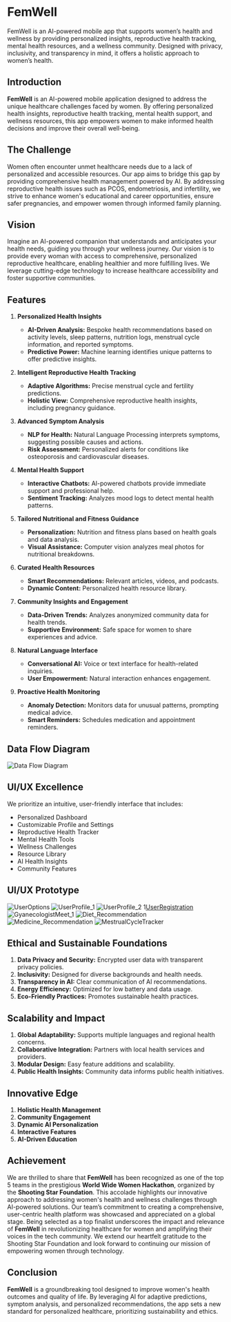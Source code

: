 # FemWell
FemWell is an AI-powered mobile app that supports women’s health and wellness by providing personalized insights, reproductive health tracking, mental health resources, and a wellness community. Designed with privacy, inclusivity, and transparency in mind, it offers a holistic approach to women’s health.

## Introduction
**FemWell** is an AI-powered mobile application designed to address the unique healthcare challenges faced by women. By offering personalized health insights, reproductive health tracking, mental health support, and wellness resources, this app empowers women to make informed health decisions and improve their overall well-being.

## The Challenge
Women often encounter unmet healthcare needs due to a lack of personalized and accessible resources. Our app aims to bridge this gap by providing comprehensive health management powered by AI. By addressing reproductive health issues such as PCOS, endometriosis, and infertility, we strive to enhance women's educational and career opportunities, ensure safer pregnancies, and empower women through informed family planning.

## Vision
Imagine an AI-powered companion that understands and anticipates your health needs, guiding you through your wellness journey. Our vision is to provide every woman with access to comprehensive, personalized reproductive healthcare, enabling healthier and more fulfilling lives. We leverage cutting-edge technology to increase healthcare accessibility and foster supportive communities.

## Features

1. **Personalized Health Insights**
   - **AI-Driven Analysis:** Bespoke health recommendations based on activity levels, sleep patterns, nutrition logs, menstrual cycle information, and reported symptoms.
   - **Predictive Power:** Machine learning identifies unique patterns to offer predictive insights.

2. **Intelligent Reproductive Health Tracking**
   - **Adaptive Algorithms:** Precise menstrual cycle and fertility predictions.
   - **Holistic View:** Comprehensive reproductive health insights, including pregnancy guidance.

3. **Advanced Symptom Analysis**
   - **NLP for Health:** Natural Language Processing interprets symptoms, suggesting possible causes and actions.
   - **Risk Assessment:** Personalized alerts for conditions like osteoporosis and cardiovascular diseases.

4. **Mental Health Support**
   - **Interactive Chatbots:** AI-powered chatbots provide immediate support and professional help.
   - **Sentiment Tracking:** Analyzes mood logs to detect mental health patterns.

5. **Tailored Nutritional and Fitness Guidance**
   - **Personalization:** Nutrition and fitness plans based on health goals and data analysis.
   - **Visual Assistance:** Computer vision analyzes meal photos for nutritional breakdowns.

6. **Curated Health Resources**
   - **Smart Recommendations:** Relevant articles, videos, and podcasts.
   - **Dynamic Content:** Personalized health resource library.

7. **Community Insights and Engagement**
   - **Data-Driven Trends:** Analyzes anonymized community data for health trends.
   - **Supportive Environment:** Safe space for women to share experiences and advice.

8. **Natural Language Interface**
   - **Conversational AI:** Voice or text interface for health-related inquiries.
   - **User Empowerment:** Natural interaction enhances engagement.

9. **Proactive Health Monitoring**
   - **Anomaly Detection:** Monitors data for unusual patterns, prompting medical advice.
   - **Smart Reminders:** Schedules medication and appointment reminders.

## Data Flow Diagram
![Data Flow Diagram](DataFlowDiagram.jpg)

## UI/UX Excellence
We prioritize an intuitive, user-friendly interface that includes:
- Personalized Dashboard
- Customizable Profile and Settings
- Reproductive Health Tracker
- Mental Health Tools
- Wellness Challenges
- Resource Library
- AI Health Insights
- Community Features

## UI/UX Prototype
![UserOptions](UserOption.jpg)
![UserProfile_1](UserProfile_1.jpg)
![UserProfile_2](UserProfile_2.jpg)
1[UserRegistration](UserRegistration.jpg)
![GyanecologistMeet_1](GyanecoloistMeet_1.jpg)
![Diet_Recommendation](Diet_Recommendation.jpg)
![Medicine_Recommendation](Medicine_Recommendation.jpg)
![MestrualCycleTracker](MenstrualCycleTracker.jpg)

## Ethical and Sustainable Foundations
1. **Data Privacy and Security:** Encrypted user data with transparent privacy policies.
2. **Inclusivity:** Designed for diverse backgrounds and health needs.
3. **Transparency in AI:** Clear communication of AI recommendations.
4. **Energy Efficiency:** Optimized for low battery and data usage.
5. **Eco-Friendly Practices:** Promotes sustainable health practices.

## Scalability and Impact
1. **Global Adaptability:** Supports multiple languages and regional health concerns.
2. **Collaborative Integration:** Partners with local health services and providers.
3. **Modular Design:** Easy feature additions and scalability.
4. **Public Health Insights:** Community data informs public health initiatives.

## Innovative Edge
1. **Holistic Health Management**
2. **Community Engagement**
3. **Dynamic AI Personalization**
4. **Interactive Features**
5. **AI-Driven Education**

## Achievement
We are thrilled to share that **FemWell** has been recognized as one of the top 5 teams in the prestigious **World Wide Women Hackathon**, organized by the **Shooting Star Foundation**. This accolade highlights our innovative approach to addressing women's health and wellness challenges through AI-powered solutions. 
              Our team’s commitment to creating a comprehensive, user-centric health platform was showcased and appreciated on a global stage. Being selected as a top finalist underscores the impact and relevance of **FemWell** in revolutionizing healthcare for women and amplifying their voices in the tech community. We extend our heartfelt gratitude to the Shooting Star Foundation and look forward to continuing our mission of empowering women through technology.

## Conclusion
**FemWell** is a groundbreaking tool designed to improve women's health outcomes and quality of life. By leveraging AI for adaptive predictions, symptom analysis, and personalized recommendations, the app sets a new standard for personalized healthcare, prioritizing sustainability and ethics.

